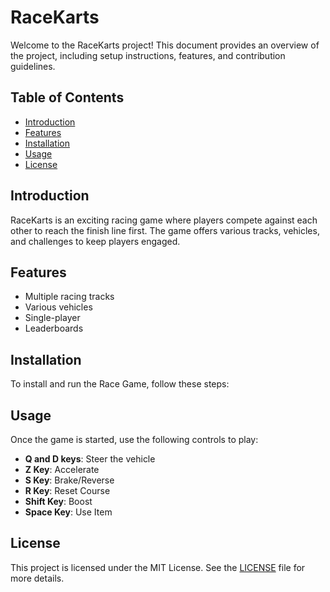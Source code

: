 # RaceKarts

Welcome to the RaceKarts project! This document provides an overview of the project, including setup instructions, features, and contribution guidelines.

## Table of Contents
- [Introduction](#introduction)
- [Features](#features)
- [Installation](#installation)
- [Usage](#usage)
- [License](#license)

## Introduction
RaceKarts is an exciting racing game where players compete against each other to reach the finish line first. The game offers various tracks, vehicles, and challenges to keep players engaged.

## Features
- Multiple racing tracks
- Various vehicles
- Single-player
- Leaderboards

## Installation
To install and run the Race Game, follow these steps:


## Usage
Once the game is started, use the following controls to play:
- **Q and D keys**: Steer the vehicle
- **Z Key**: Accelerate
- **S Key**: Brake/Reverse
- **R Key**: Reset Course
- **Shift Key**: Boost
- **Space Key**: Use Item


## License
This project is licensed under the MIT License. See the [LICENSE](LICENSE) file for more details.